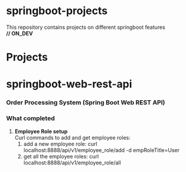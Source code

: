 # springboot-projects
This repository contains projects on different springboot features <br>
**// ON_DEV**

# Projects
# springboot-web-rest-api
### Order Processing System (Spring Boot Web REST API)
### What completed
1. **Employee Role setup** <br>
   Curl commands to add and get employee roles:
   1. add a new employee role: curl localhost:8888/api/v1/employee_role/add -d empRoleTitle=User
   2. get all the employee roles: curl localhost:8888/api/v1/employee_role/all
